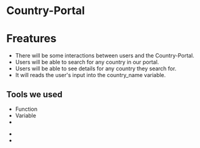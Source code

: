 # Country-Portal

# Freatures 
+ There will be some interactions between users and the Country-Portal.
+ Users will be able to search for any country in our portal.
+ Users will be able to see details for any country they search for.
+ It will reads the user's input into the country_name variable.

  


## Tools we used
+ Function
+ Variable
+ 

- 

- 
